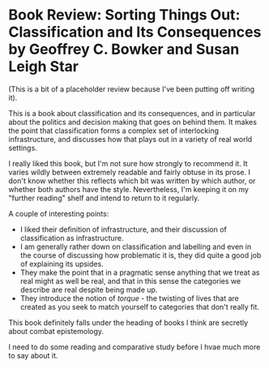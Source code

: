 # Book Review:  Sorting Things Out: Classification and Its Consequences  by Geoffrey C. Bowker and Susan Leigh Star

(This is a bit of a placeholder review because I've been putting off writing it).

This is a book about classification and its consequences, and in particular about the politics and decision making that goes on behind them.
It makes the point that classification forms a complex set of interlocking infrastructure,
and discusses how that plays out in a variety of real world settings.

I really liked this book, but I'm not sure how strongly to recommend it. It varies wildly between extremely readable and fairly obtuse in its prose.
I don't know whether this reflects which bit was written by which author, or whether both authors have the style.
Nevertheless, I'm keeping it on my "further reading" shelf and intend to return to it regularly.

A couple of interesting points:

* I liked their definition of infrastructure, and their discussion of classification as infrastructure.
* I am generally rather down on classification and labelling and even in the course of discussing how problematic it is, they did quite a good job of explaining its upsides.
* They make the point that in a pragmatic sense anything that we treat as real might as well be real, and that in this sense the categories we describe are real despite being made up.
* They introduce the notion of *torque* - the twisting of lives that are created as you seek to match yourself to categories that don't really fit.

This book definitely falls under the heading of books I think are secretly about combat epistemology.

I need to do some reading and comparative study before I hvae much more to say about it.
